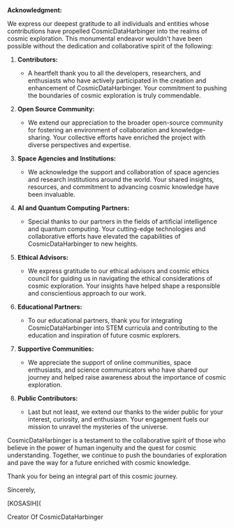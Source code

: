 **Acknowledgment:**

We express our deepest gratitude to all individuals and entities whose contributions have propelled CosmicDataHarbinger into the realms of cosmic exploration. This monumental endeavor wouldn't have been possible without the dedication and collaborative spirit of the following:

1. **Contributors:**
   - A heartfelt thank you to all the developers, researchers, and enthusiasts who have actively participated in the creation and enhancement of CosmicDataHarbinger. Your commitment to pushing the boundaries of cosmic exploration is truly commendable.

2. **Open Source Community:**
   - We extend our appreciation to the broader open-source community for fostering an environment of collaboration and knowledge-sharing. Your collective efforts have enriched the project with diverse perspectives and expertise.

3. **Space Agencies and Institutions:**
   - We acknowledge the support and collaboration of space agencies and research institutions around the world. Your shared insights, resources, and commitment to advancing cosmic knowledge have been invaluable.

4. **AI and Quantum Computing Partners:**
   - Special thanks to our partners in the fields of artificial intelligence and quantum computing. Your cutting-edge technologies and collaborative efforts have elevated the capabilities of CosmicDataHarbinger to new heights.

5. **Ethical Advisors:**
   - We express gratitude to our ethical advisors and cosmic ethics council for guiding us in navigating the ethical considerations of cosmic exploration. Your insights have helped shape a responsible and conscientious approach to our work.

6. **Educational Partners:**
   - To our educational partners, thank you for integrating CosmicDataHarbinger into STEM curricula and contributing to the education and inspiration of future cosmic explorers.

7. **Supportive Communities:**
   - We appreciate the support of online communities, space enthusiasts, and science communicators who have shared our journey and helped raise awareness about the importance of cosmic exploration.

8. **Public Contributors:**
   - Last but not least, we extend our thanks to the wider public for your interest, curiosity, and enthusiasm. Your engagement fuels our mission to unravel the mysteries of the universe.

CosmicDataHarbinger is a testament to the collaborative spirit of those who believe in the power of human ingenuity and the quest for cosmic understanding. Together, we continue to push the boundaries of exploration and pave the way for a future enriched with cosmic knowledge.

Thank you for being an integral part of this cosmic journey.

Sincerely,

[KOSASIH](

Creator Of CosmicDataHarbinger
